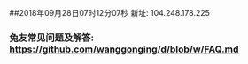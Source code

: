 ##2018年09月28日07时12分07秒 新址: 104.248.178.225
### 兔友常见问题及解答: https://github.com/wanggonging/d/blob/w/FAQ.md
